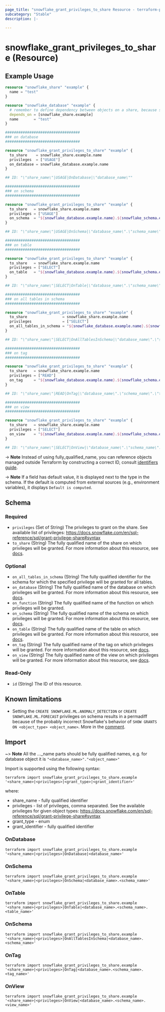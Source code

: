 ```yaml
---
page_title: "snowflake_grant_privileges_to_share Resource - terraform-provider-snowflake"
subcategory: "Stable"
description: |-
  
---
```


# snowflake_grant_privileges_to_share (Resource)



## Example Usage

```terraform
resource "snowflake_share" "example" {
  name = "test"
}

resource "snowflake_database" "example" {
  # remember to define dependency between objects on a share, because shared objects have to be dropped before dropping share
  depends_on = [snowflake_share.example]
  name       = "test"
}

##################################
### on database
##################################

resource "snowflake_grant_privileges_to_share" "example" {
  to_share    = snowflake_share.example.name
  privileges  = ["USAGE"]
  on_database = snowflake_database.example.name
}

## ID: "\"share_name\"|USAGE|OnDatabase|\"database_name\""

##################################
### on schema
##################################

resource "snowflake_grant_privileges_to_share" "example" {
  to_share   = snowflake_share.example.name
  privileges = ["USAGE"]
  on_schema  = "${snowflake_database.example.name}.${snowflake_schema.example.name}"
}

## ID: "\"share_name\"|USAGE|OnSchema|\"database_name\".\"schema_name\""

##################################
### on table
##################################

resource "snowflake_grant_privileges_to_share" "example" {
  to_share   = snowflake_share.example.name
  privileges = ["SELECT"]
  on_table   = "${snowflake_database.example.name}.${snowflake_schema.example.name}.${snowflake_table.example.name}"
}

## ID: "\"share_name\"|SELECT|OnTable|\"database_name\".\"schema_name\".\"table_name\""

##################################
### on all tables in schema
##################################

resource "snowflake_grant_privileges_to_share" "example" {
  to_share                = snowflake_share.example.name
  privileges              = ["SELECT"]
  on_all_tables_in_schema = "${snowflake_database.example.name}.${snowflake_schema.example.name}"
}

## ID: "\"share_name\"|SELECT|OnAllTablesInSchema|\"database_name\".\"schema_name\""

##################################
### on tag
##################################

resource "snowflake_grant_privileges_to_share" "example" {
  to_share   = snowflake_share.example.name
  privileges = ["READ"]
  on_tag     = "${snowflake_database.example.name}.${snowflake_schema.example.name}.${snowflake_tag.example.name}"
}

## ID: "\"share_name\"|READ|OnTag|\"database_name\".\"schema_name\".\"tag_name\""

##################################
### on view
##################################

resource "snowflake_grant_privileges_to_share" "example" {
  to_share   = snowflake_share.example.name
  privileges = ["SELECT"]
  on_view    = "${snowflake_database.example.name}.${snowflake_schema.example.name}.${snowflake_view.example.name}"
}

## ID: "\"share_name\"|SELECT|OnView|\"database_name\".\"schema_name\".\"view_name\""
```
-> **Note** Instead of using fully_qualified_name, you can reference objects managed outside Terraform by constructing a correct ID, consult [identifiers guide](../guides/identifiers_rework_design_decisions#new-computed-fully-qualified-name-field-in-resources).
<!-- TODO(SNOW-1634854): include an example showing both methods-->

-> **Note** If a field has default value, it is displayed next to the type in the schema. If the default is computed from external sources (e.g., environment variables), it displays `Default is computed`.

<!-- schema generated by tfplugindocs -->
## Schema

### Required

- `privileges` (Set of String) The privileges to grant on the share. See available list of privileges: https://docs.snowflake.com/en/sql-reference/sql/grant-privilege-share#syntax
- `to_share` (String) The fully qualified name of the share on which privileges will be granted. For more information about this resource, see [docs](./share).

### Optional

- `on_all_tables_in_schema` (String) The fully qualified identifier for the schema for which the specified privilege will be granted for all tables.
- `on_database` (String) The fully qualified name of the database on which privileges will be granted. For more information about this resource, see [docs](./database).
- `on_function` (String) The fully qualified name of the function on which privileges will be granted.
- `on_schema` (String) The fully qualified name of the schema on which privileges will be granted. For more information about this resource, see [docs](./schema).
- `on_table` (String) The fully qualified name of the table on which privileges will be granted. For more information about this resource, see [docs](./table).
- `on_tag` (String) The fully qualified name of the tag on which privileges will be granted. For more information about this resource, see [docs](./tag).
- `on_view` (String) The fully qualified name of the view on which privileges will be granted. For more information about this resource, see [docs](./view).

### Read-Only

- `id` (String) The ID of this resource.

## Known limitations
- Setting the `CREATE SNOWFLAKE.ML.ANOMALY_DETECTION` or `CREATE SNOWFLAKE.ML.FORECAST` privileges on schema results in a permadiff because of the probably incorrect Snowflake's behavior of `SHOW GRANTS ON <object_type> <object_name>`. More in the [comment](https://github.com/Snowflake-Labs/terraform-provider-snowflake/issues/2651#issuecomment-2022634952).

## Import

~> **Note** All the ..._name parts should be fully qualified names, e.g. for database object it is `"<database_name>"."<object_name>"`

Import is supported using the following syntax:

`terraform import snowflake_grant_privileges_to_share.example '<share_name>|<privileges>|<grant_type>|<grant_identifier>'`

where:
- share_name - fully qualified identifier
- privileges - list of privileges, comma separated. See the available privileges for given object types: https://docs.snowflake.com/en/sql-reference/sql/grant-privilege-share#syntax
- grant_type - enum
- grant_identifier - fully qualified identifier

### OnDatabase
`terraform import snowflake_grant_privileges_to_share.example '<share_name>|<privileges>|OnDatabase|<database_name>'`

### OnSchema
`terraform import snowflake_grant_privileges_to_share.example '<share_name>|<privileges>|OnSchema|<database_name>.<schema_name>'`

### OnTable
`terraform import snowflake_grant_privileges_to_share.example '<share_name>|<privileges>|OnTable|<database_name>.<schema_name>.<table_name>'`

### OnSchema
`terraform import snowflake_grant_privileges_to_share.example '<share_name>|<privileges>|OnAllTablesInSchema|<database_name>.<schema_name>'`

### OnTag
`terraform import snowflake_grant_privileges_to_share.example '<share_name>|<privileges>|OnTag|<database_name>.<schema_name>.<tag_name>'`

### OnView
`terraform import snowflake_grant_privileges_to_share.example '<share_name>|<privileges>|OnView|<database_name>.<schema_name>.<view_name>'`
